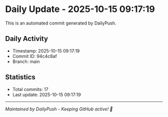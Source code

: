 # Daily Update - 2025-10-15 09:17:19

This is an automated commit generated by DailyPush.

## Daily Activity
- Timestamp: 2025-10-15 09:17:19
- Commit ID: 94c4c8af
- Branch: main

## Statistics
- Total commits: 17
- Last update: 2025-10-15 09:17:19

---
*Maintained by DailyPush - Keeping GitHub active! 🚀*

